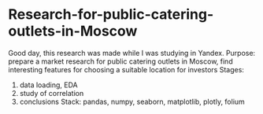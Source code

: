 # Research-for-public-catering-outlets-in-Moscow

Good day, this research was made while I was studying in Yandex.
Purpose: prepare a market research for public catering outlets in Moscow, find interesting features for choosing a suitable location for investors
Stages: 
1) data loading, EDA
2) study of correlation
3) conclusions
Stack: pandas, numpy, seaborn, matplotlib, plotly, folium

